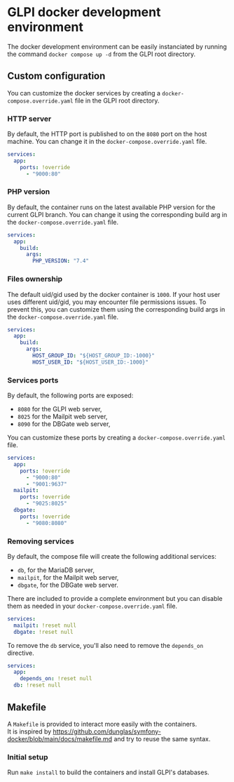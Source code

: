 # GLPI docker development environment

The docker development environment can be easily instanciated by running the command `docker compose up -d`
from the GLPI root directory.

## Custom configuration

You can customize the docker services by creating a `docker-compose.override.yaml` file in the GLPI root directory.

### HTTP server

By default, the HTTP port is published to on the `8080` port on the host machine.
You can change it in the `docker-compose.override.yaml` file.

```yaml
services:
  app:
    ports: !override
      - "9000:80"
```

### PHP version

By default, the container runs on the latest available PHP version for the current GLPI branch.
You can change it using the corresponding build arg in the `docker-compose.override.yaml` file.

```yaml
services:
  app:
    build:
      args:
        PHP_VERSION: "7.4"
```

### Files ownership

The default uid/gid used by the docker container is `1000`. If your host user uses different uid/gid, you may encounter
file permissions issues. To prevent this, you can customize them using the corresponding build args in
the `docker-compose.override.yaml` file.

```yaml
services:
  app:
    build:
      args:
        HOST_GROUP_ID: "${HOST_GROUP_ID:-1000}"
        HOST_USER_ID: "${HOST_USER_ID:-1000}"
```

### Services ports

By default, the following ports are exposed:
 - `8080` for the GLPI web server,
 - `8025` for the Mailpit web server,
 - `8090` for the DBGate web server,

You can customize these ports by creating a `docker-compose.override.yaml` file.

```yaml
services:
  app:
    ports: !override
      - "9000:80"
      - "9001:9637"
  mailpit:
    ports: !override
      - "9025:8025"
  dbgate:
    ports: !override
      - "9080:8080"
```

### Removing services

By default, the compose file will create the following additional services:
 - `db`, for the MariaDB server,
 - `mailpit`, for the Mailpit web server,
 - `dbgate`, for the DBGate web server.

There are included to provide a complete environment but you can disable them
as needed in your `docker-compose.override.yaml` file.

```yaml
services:
  mailpit: !reset null
  dbgate: !reset null
```

To remove the `db` service, you'll also need to remove the `depends_on` directive.

```yaml
services:
  app:
    depends_on: !reset null
  db: !reset null
```

## Makefile

A `Makefile` is provided to interact more easily with the containers.  
It is inspired by https://github.com/dunglas/symfony-docker/blob/main/docs/makefile.md and try to reuse the same syntax.  

### Initial setup

Run `make install` to build the containers and install GLPI's databases.
